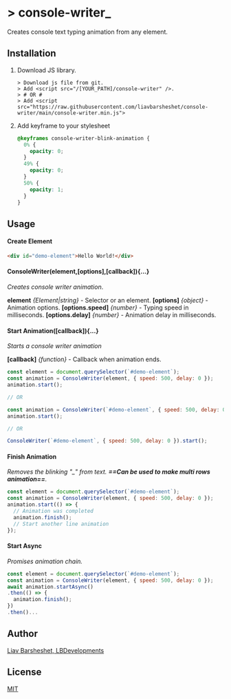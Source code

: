 # > console-writer_

Creates console text typing animation from any element.

## Installation

1. Download JS library.
   ```
   > Download js file from git.
   > Add <script src="/[YOUR_PATH]/console-writer" />.
   > # OR #
   > Add <script src="https://raw.githubusercontent.com/liavbarsheshet/console-writer/main/console-writer.min.js">
   ```
2. Add keyframe to your stylesheet
   ```css
   @keyframes console-writer-blink-animation {
     0% {
       opacity: 0;
     }
     49% {
       opacity: 0;
     }
     50% {
       opacity: 1;
     }
   }
   ```

## Usage

#### Create Element

```html
<div id="demo-element">Hello World!</div>
```

#### ConsoleWriter(element,[options],[callback]){...}

_Creates console writer animation_.

**element** _{Element|string}_ - Selector or an element.
**[options]** _{object}_ - Animation options.
**[options.speed]** _{number}_ - Typing speed in milliseconds.
**[options.delay]** _{number}_ - Animation delay in milliseconds.

#### Start Animation([callback]){...}

_Starts a console writer animation_

**[callback]** _{function}_ - Callback when animation ends.

```js
const element = document.querySelector(`#demo-element`);
const animation = ConsoleWriter(element, { speed: 500, delay: 0 });
animation.start();

// OR

const animation = ConsoleWriter(`#demo-element`, { speed: 500, delay: 0 });
animation.start();

// OR

ConsoleWriter(`#demo-element`, { speed: 500, delay: 0 }).start();
```

#### Finish Animation

_Removes the blinking "\_" from text.
**==Can be used to make multi rows animation==**._

```js
const element = document.querySelector(`#demo-element`);
const animation = ConsoleWriter(element, { speed: 500, delay: 0 });
animation.start(() => {
  // Animation was completed
  animation.finish();
  // Start another line animation
});
```

#### Start Async

_Promises animation chain._

```js
const element = document.querySelector(`#demo-element`);
const animation = ConsoleWriter(element, { speed: 500, delay: 0 });
await animation.startAsync()
.then(() => {
  animation.finish();
})
.then()...
```

## Author

[Liav Barsheshet, LBDevelopments](https://github.com/liavbarsheshet)

## License

[MIT](LICENSE)
